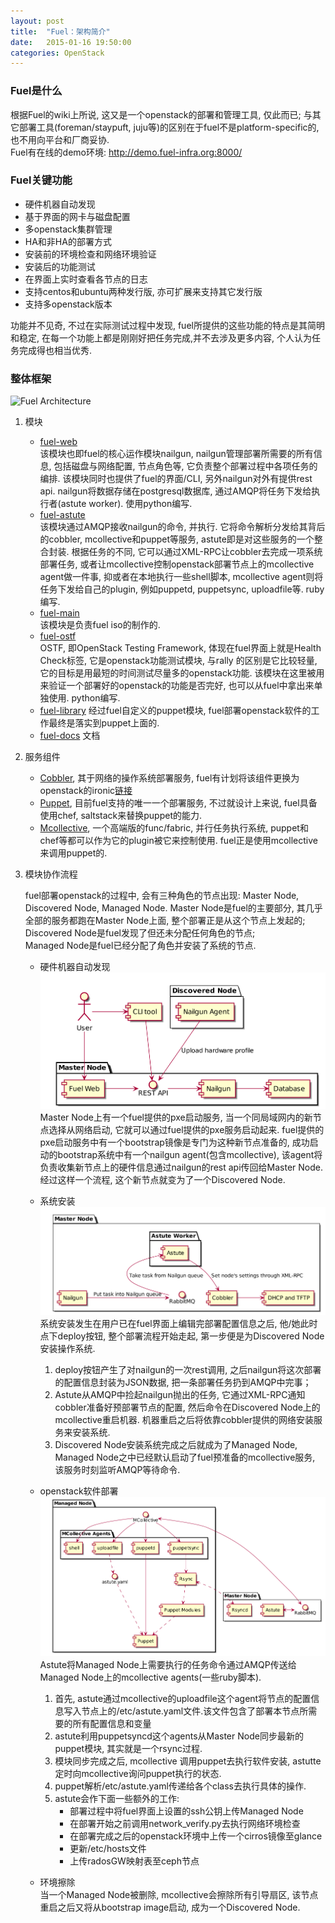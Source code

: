 ```yaml
---
layout: post
title:  "Fuel：架构简介"
date:   2015-01-16 19:50:00
categories: OpenStack
---
```

### Fuel是什么

根据Fuel的wiki上所说, 这又是一个openstack的部署和管理工具, 仅此而已;
与其它部署工具(foreman/staypuft, juju等)的区别在于fuel不是platform-specific的, 也不用向平台和厂商妥协.  
Fuel有在线的demo环境: http://demo.fuel-infra.org:8000/

### Fuel关键功能
* 硬件机器自动发现
* 基于界面的网卡与磁盘配置
* 多openstack集群管理
* HA和非HA的部署方式
* 安装前的环境检查和网络环境验证
* 安装后的功能测试
* 在界面上实时查看各节点的日志
* 支持centos和ubuntu两种发行版, 亦可扩展来支持其它发行版
* 支持多openstack版本

功能并不见奇, 不过在实际测试过程中发现, fuel所提供的这些功能的特点是其简明和稳定, 在每一个功能上都是刚刚好把任务完成,并不去涉及更多内容, 个人认为任务完成得也相当优秀.

### 整体框架
![Fuel Architecture](https://wiki.openstack.org/w/images/3/3a/Fuel-architecture.png)

1. 模块
    * [fuel-web](https://github.com/stackforge/fuel-web)  
        该模块也即fuel的核心运作模块nailgun, nailgun管理部署所需要的所有信息, 包括磁盘与网络配置, 节点角色等,
        它负责整个部署过程中各项任务的编排. 该模块同时也提供了fuel的界面/CLI, 另外nailgun对外有提供rest api.
        nailgun将数据存储在postgresql数据库, 通过AMQP将任务下发给执行者(astute worker). 使用python编写.
    * [fuel-astute](https://github.com/stackforge/fuel-astute)  
        该模块通过AMQP接收nailgun的命令, 并执行. 它将命令解析分发给其背后的cobbler, mcollective和puppet等服务,
        astute即是对这些服务的一个整合封装. 根据任务的不同, 它可以通过XML-RPC让cobbler去完成一项系统部署任务,
        或者让mcollective控制openstack部署节点上的mcollective agent做一件事, 抑或者在本地执行一些shell脚本, mcollective
        agent则将任务下发给自己的plugin, 例如puppetd, puppetsync, uploadfile等. ruby编写.
    * [fuel-main](https://github.com/stackforge/fuel-main)  
        该模块是负责fuel iso的制作的.
    * [fuel-ostf](https://github.com/stackforge/fuel-ostf)  
        OSTF, 即OpenStack Testing Framework, 体现在fuel界面上就是Health Check标签, 它是openstack功能测试模块, 与rally
        的区别是它比较轻量, 它的目标是用最短的时间测试尽量多的openstack功能.
        该模块在这里被用来验证一个部署好的openstack的功能是否完好, 也可以从fuel中拿出来单独使用. python编写.
    * [fuel-library](https://github.com/stackforge/fuel-library)
        经过fuel自定义的puppet模块, fuel部署openstack软件的工作最终是落实到puppet上面的.
    * [fuel-docs](https://github.com/stackforge/fuel-docs)
        文档
2. 服务组件
    * [Cobbler](http://www.cobblerd.org/), 其于网络的操作系统部署服务, fuel有计划将该组件更换为openstack的ironic[链接](https://blueprints.launchpad.net/fuel/+spec/cobbler-ironic-substitute)
    * [Puppet](http://puppetlabs.com/puppet), 目前fuel支持的唯一一个部署服务, 不过就设计上来说, fuel具备使用chef, saltstack来替换puppet的能力.
    * [Mcollective](http://puppetlabs.com/mcollective), 一个高端版的func/fabric, 并行任务执行系统,
        puppet和chef等都可以作为它的plugin被它来控制使用. fuel正是使用mcollective来调用puppet的.

3. 模块协作流程

    fuel部署openstack的过程中, 会有三种角色的节点出现: Master Node, Discovered Node, Managed Node.
    Master Node是fuel的主要部分, 其几乎全部的服务都跑在Master Node上面, 整个部署正是从这个节点上发起的;  
    Discovered Node是fuel发现了但还未分配任何角色的节点;  
    Managed Node是fuel已经分配了角色并安装了系统的节点.  
    * 硬件机器自动发现
        ![fuel-discover](/images/fuel-discover.png)
        Master Node上有一个fuel提供的pxe启动服务, 当一个同局域网内的新节点选择从网络启动,
        它就可以通过fuel提供的pxe服务启动起来. fuel提供的pxe启动服务中有一个bootstrap镜像是专门为这种新节点准备的,
        成功启动的bootstrap系统中有一个nailgun agent(包含mcollective), 该agent将负责收集新节点上的硬件信息通过nailgun的rest api传回给Master Node.  
        经过这样一个流程, 这个新节点就变为了一个Discovered Node.

    * 系统安装
        ![fuel-provision](/images/fuel-provision.png)
        系统安装发生在用户已在fuel界面上编辑完部署配置信息之后, 他/她此时点下deploy按钮, 整个部署流程开始走起,
        第一步便是为Discovered Node安装操作系统. 
        1. deploy按钮产生了对nailgun的一次rest调用, 之后nailgun将这次部署的配置信息封装为JSON数据, 把一条部署任务扔到AMQP中完事；
        2. Astute从AMQP中捡起nailgun抛出的任务, 它通过XML-RPC通知cobbler准备好预部署节点的配置, 然后命令在Discovered
        Node上的mcollective重启机器. 机器重启之后将依靠cobbler提供的网络安装服务来安装系统.
        3. Discovered Node安装系统完成之后就成为了Managed Node, Managed Node之中已经默认启动了fuel预准备的mcollective服务,
        该服务时刻监听AMQP等待命令.

    * openstack软件部署
        ![fuel-deployment](/images/fuel-deployment.png)
        Astute将Managed Node上需要执行的任务命令通过AMQP传送给Managed Node上的mcollective agents(一些ruby脚本).
        1. 首先,
        astute通过mcollective的uploadfile这个agent将节点的配置信息写入节点上的/etc/astute.yaml文件.该文件包含了部署本节点所需要的所有配置信息和变量
        2. astute利用puppetsyncd这个agents从Master Node同步最新的puppet模块, 其实就是一个rsync过程.
        3. 模块同步完成之后, mcollective 调用puppet去执行软件安装, astutte定时向mcollective询问puppet执行的状态.
        4. puppet解析/etc/astute.yaml传递给各个class去执行具体的操作.
        5. astute会作下面一些额外的工作:
            * 部署过程中将fuel界面上设置的ssh公钥上传Managed Node
            * 在部署开始之前调用network_verify.py去执行网络环境检查
            * 在部署完成之后的openstack环境中上传一个cirros镜像至glance
            * 更新/etc/hosts文件
            * 上传radosGW映射表至ceph节点
    
    * 环境擦除  
        当一个Managed Node被删除, mcollective会擦除所有引导扇区, 该节点重启之后又将从bootstrap image启动, 成为一个Discovered
        Node.
